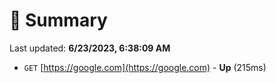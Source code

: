 # 📖 Summary
Last updated: **6/23/2023, 6:38:09 AM**

- `GET` [https://google.com](https://google.com) - **Up** (215ms)
